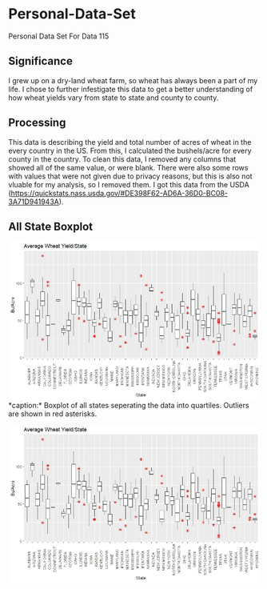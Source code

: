 # Personal-Data-Set
Personal Data Set For Data 115

## Significance
I grew up on a dry-land wheat farm, so wheat has always been a part of my life. I chose to further infestigate this data to get a better understanding of how wheat yields vary from state to state and county to county.

## Processing
This data is describing the yield and total number of acres of wheat in the every country in the US. From this, I calculated the bushels/acre for every county in the country. To clean this data, I removed any columns that showed all of the same value, or were blank. There were also some rows with values that were not given due to privacy reasons, but this is also not vluable for my analysis, so I removed them. I got this data from the USDA (https://quickstats.nass.usda.gov/#DE398F62-AD6A-36D0-BC08-3A71D941943A). 

## All State Boxplot
<img src= "https://raw.githubusercontent.com/LeightonDorman/Personal-Data-Set/main/wheat_boxplot_allstate.jpeg">
*caption:* Boxplot of all states seperating the data into quartiles. Outliers are shown in red asterisks. 

![Boxplot of all states seperating the data into quartiles. Outliers are shown in red asterisks.](https://raw.githubusercontent.com/LeightonDorman/Personal-Data-Set/main/wheat_boxplot_allstate.jpeg)
